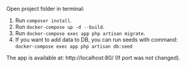 Open project folder in terminal:
1. Run `composer install`.
2. Run `docker-compose up -d --build`. 
3. Run `docker-compose exec app php artisan migrate`.
4. If you want to add data to DB, you can run seeds with command: `docker-compose exec app php artisan db:seed`

The app is available at: http://localhost:80/ (If port was not changed).
